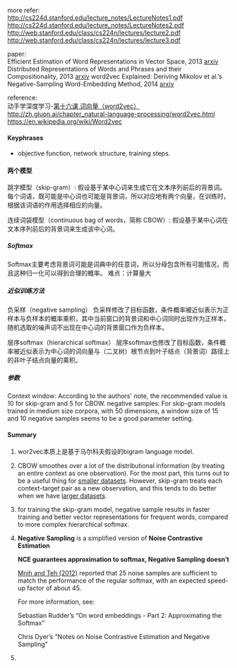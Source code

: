 more refer:<br>http://cs224d.stanford.edu/lecture_notes/LectureNotes1.pdf<br>http://cs224d.stanford.edu/lecture_notes/LectureNotes2.pdf<br>http://web.stanford.edu/class/cs224n/lectures/lecture2.pdf<br>http://web.stanford.edu/class/cs224n/lectures/lecture3.pdf<br>

paper:<br>Efficient Estimation of Word Representations in Vector Space, 2013 [arxiv](https://arxiv.org/abs/1301.3781)
Distributed Representations of Words and Phrases and their Compositionality, 2013 [arxiv](https://arxiv.org/abs/1310.4546)
word2vec Explained: Deriving Mikolov et al.’s Negative-Sampling Word-Embedding Method, 2014 [arxiv](https://arxiv.org/abs/1402.3722)

reference:<br>动手学深度学习-[第十六课 词向量（word2vec）](https://discuss.gluon.ai/t/topic/4180)<br>http://zh.gluon.ai/chapter_natural-language-processing/word2vec.html<br>https://en.wikipedia.org/wiki/Word2vec

#### Keyphrases

+ objective function, network structure, training steps. 

#### 两个模型

跳字模型（skip-gram）:
假设基于某中心词来生成它在文本序列前后的背景词。
每个词语，既可能是中心词也可能是背景词，所以对应地有两个向量，在训练时，根据该词语的作用选择相应的向量。

连续词袋模型（continuous bag of words，简称 CBOW）:
假设基于某中心词在文本序列前后的背景词来生成该中心词。

##### Softmax
Softmax主要考虑背景词可能是词典中的任意词，所以分母包含所有可能情况，而且这种归一化可以得到合理的概率。
难点：计算量大

##### 近似训练方法
负采样（negative sampling）
负采样修改了目标函数，条件概率被近似表示为正样本与负样本的概率乘积，其中当前窗口的背景词和中心词同时出现作为正样本，随机选取的噪声词不出现在中心词的背景窗口作为负样本。

层序softmax（hierarchical softmax）
层序softmax也修改了目标函数，条件概率被近似表示为中心词的词向量与（二叉树）根节点到叶子结点（背景词）路径上的非叶子结点向量的乘积。

##### 参数
Context window: 
According to the authors' note, the recommended value is 10 for skip-gram and 5 for CBOW.
negative samples: 
For skip-gram models trained in medium size corpora, with 50 dimensions, a window size of 15 and 10 negative samples seems to be a good parameter setting.



#### Summary
1. wor2vec本质上是基于马尔科夫假设的bigram language model.

2. CBOW smoothes over a lot of the distributional information (by treating an entire context as one observation). For the most part, this turns out to be a useful thing for <u>smaller datasets</u>. However, skip-gram treats each context-target pair as a new observation, and this tends to do better when we have <u>larger datasets</u>.

3. for training the skip-gram model, negative sample results in faster training and better vector representations for frequent words, compared to more complex hierarchical softmax.

4. **Negative Sampling** is a simplified version of **Noise Contrastive Estimation**

   **NCE guarantees approximation to softmax, Negative Sampling doesn’t** 

   [Mnih and Teh (2012)](https://www.cs.toronto.edu/~amnih/papers/ncelm.pdf) reported that 25 noise samples are sufficient to match the performance of the regular softmax, with an expected speed-up factor of about 45.

   For more information, see: 

   Sebastian Rudder’s “On word embeddings - Part 2: Approximating the Softmax” 

   Chris Dyer’s “Notes on Noise Contrastive Estimation and Negative Sampling”

5. 









